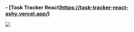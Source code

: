 ### - [Task Tracker React]https://task-tracker-react-ashy.vercel.app/)
![](./image/Task-tracker-react.gif)
